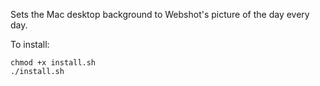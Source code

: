 Sets the Mac desktop background to Webshot's picture of the day every day.

To install:

    chmod +x install.sh
    ./install.sh
